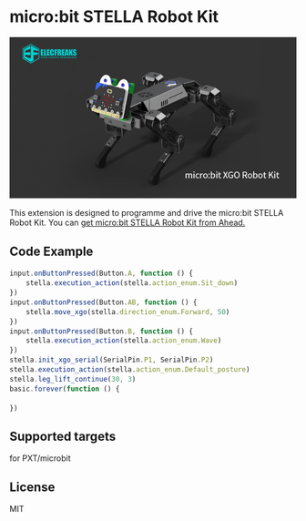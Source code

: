 # micro:bit STELLA Robot Kit

![](/stella.png/)

This extension is designed to programme and drive the micro:bit STELLA Robot Kit. You can [get micro:bit STELLA Robot Kit from Ahead.](https://www.ahead.io)

## Code Example
```JavaScript
input.onButtonPressed(Button.A, function () {
    stella.execution_action(stella.action_enum.Sit_down)
})
input.onButtonPressed(Button.AB, function () {
    stella.move_xgo(stella.direction_enum.Forward, 50)
})
input.onButtonPressed(Button.B, function () {
    stella.execution_action(stella.action_enum.Wave)
})
stella.init_xgo_serial(SerialPin.P1, SerialPin.P2)
stella.execution_action(stella.action_enum.Default_posture)
stella.leg_lift_continue(30, 3)
basic.forever(function () {
	
})
```

## Supported targets
for PXT/microbit

## License
MIT